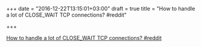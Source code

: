 +++
date = "2016-12-22T13:15:01+03:00"
draft = true
title = "How to handle a lot of CLOSE_WAIT TCP connections?  #reddit"

+++

<p><a href="https://t.co/ahGleJpla1">How to handle a lot of CLOSE_WAIT TCP connections?  #reddit</a></p>
